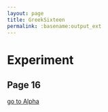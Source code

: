 ```yaml
---
layout: page
title: GreekSixteen
permalink: :basename:output_ext
---
```


# Experiment 
## Page 16

[go to Alpha](pageone.html)
